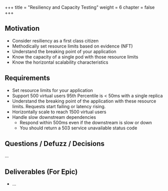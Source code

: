 +++
title = "Resiliency and Capacity Testing"
weight = 6
chapter = false
+++

## Motivation

* Consider resiliency as a first class citizen
* Methodically set resource limits based on evidence (NFT)
* Understand the breaking point of your application
* Know the capacity of a single pod with those resource limits
* Know the horizontal scalability characteristics

## Requirements

* Set resource limits for your application 
* Support 500 virtual users 95th Percentile is < 50ms with a single replica 
* Understand the breaking point of the application with these resource limits. Requests start failing or latency rising. 
* Horizontally scale to reach 1500 virtual users
* Handle slow downstream dependencies
    * Respond within 500ms even if the downstream is slow or down
    * You should return a 503 service unavailable status code 

## Questions / Defuzz / Decisions
...

## Deliverables (For Epic)

* ...